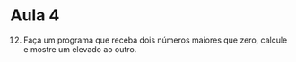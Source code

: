 # Aula 4

12. Faça um programa que receba dois números maiores que zero, calcule e mostre um elevado ao outro.

